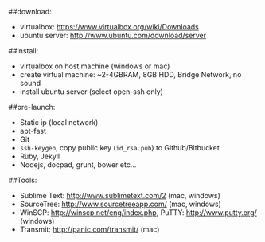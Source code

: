 ##download:
- virtualbox: https://www.virtualbox.org/wiki/Downloads
- ubuntu server: http://www.ubuntu.com/download/server

##install:
- virtualbox on host machine (windows or mac)
- create virtual machine: ~2-4GBRAM, 8GB HDD, Bridge Network, no sound
- install ubuntu server (select open-ssh only)

##pre-launch:
- Static ip (local network)
- apt-fast
- Git
- `ssh-keygen`, copy public key (`id_rsa.pub`) to Github/Bitbucket
- Ruby, Jekyll
- Nodejs, docpad, grunt, bower etc...

##Tools:
- Sublime Text: http://www.sublimetext.com/2 (mac, windows)
- SourceTree: http://www.sourcetreeapp.com/ (mac, windows)
- WinSCP: http://winscp.net/eng/index.php, PuTTY: http://www.putty.org/ (windows)
- Transmit: http://panic.com/transmit/ (mac)
